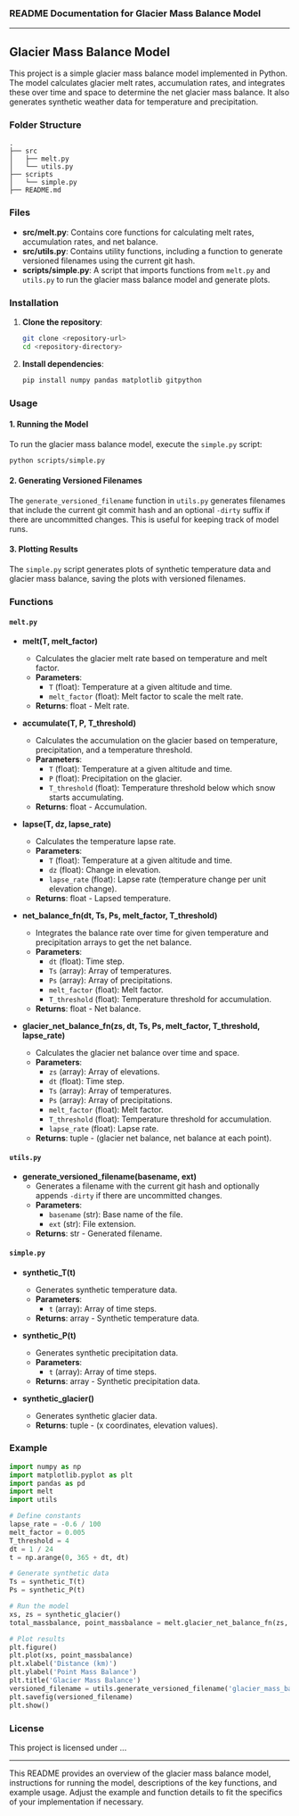 ### README Documentation for Glacier Mass Balance Model

---

## Glacier Mass Balance Model

This project is a simple glacier mass balance model implemented in Python. The model calculates glacier melt rates, accumulation rates, and integrates these over time and space to determine the net glacier mass balance. It also generates synthetic weather data for temperature and precipitation.

### Folder Structure

```
.
├── src
│   ├── melt.py
│   └── utils.py
├── scripts
│   └── simple.py
├── README.md
```

### Files

- **src/melt.py**: Contains core functions for calculating melt rates, accumulation rates, and net balance.
- **src/utils.py**: Contains utility functions, including a function to generate versioned filenames using the current git hash.
- **scripts/simple.py**: A script that imports functions from `melt.py` and `utils.py` to run the glacier mass balance model and generate plots.

### Installation

1. **Clone the repository**:
    ```bash
    git clone <repository-url>
    cd <repository-directory>
    ```

2. **Install dependencies**:
    ```bash
    pip install numpy pandas matplotlib gitpython
    ```

### Usage

#### 1. Running the Model

To run the glacier mass balance model, execute the `simple.py` script:

```bash
python scripts/simple.py
```

#### 2. Generating Versioned Filenames

The `generate_versioned_filename` function in `utils.py` generates filenames that include the current git commit hash and an optional `-dirty` suffix if there are uncommitted changes. This is useful for keeping track of model runs.

#### 3. Plotting Results

The `simple.py` script generates plots of synthetic temperature data and glacier mass balance, saving the plots with versioned filenames.

### Functions

#### `melt.py`

- **melt(T, melt_factor)**
  - Calculates the glacier melt rate based on temperature and melt factor.
  - **Parameters**:
    - `T` (float): Temperature at a given altitude and time.
    - `melt_factor` (float): Melt factor to scale the melt rate.
  - **Returns**: float - Melt rate.

- **accumulate(T, P, T_threshold)**
  - Calculates the accumulation on the glacier based on temperature, precipitation, and a temperature threshold.
  - **Parameters**:
    - `T` (float): Temperature at a given altitude and time.
    - `P` (float): Precipitation on the glacier.
    - `T_threshold` (float): Temperature threshold below which snow starts accumulating.
  - **Returns**: float - Accumulation.

- **lapse(T, dz, lapse_rate)**
  - Calculates the temperature lapse rate.
  - **Parameters**:
    - `T` (float): Temperature at a given altitude and time.
    - `dz` (float): Change in elevation.
    - `lapse_rate` (float): Lapse rate (temperature change per unit elevation change).
  - **Returns**: float - Lapsed temperature.

- **net_balance_fn(dt, Ts, Ps, melt_factor, T_threshold)**
  - Integrates the balance rate over time for given temperature and precipitation arrays to get the net balance.
  - **Parameters**:
    - `dt` (float): Time step.
    - `Ts` (array): Array of temperatures.
    - `Ps` (array): Array of precipitations.
    - `melt_factor` (float): Melt factor.
    - `T_threshold` (float): Temperature threshold for accumulation.
  - **Returns**: float - Net balance.

- **glacier_net_balance_fn(zs, dt, Ts, Ps, melt_factor, T_threshold, lapse_rate)**
  - Calculates the glacier net balance over time and space.
  - **Parameters**:
    - `zs` (array): Array of elevations.
    - `dt` (float): Time step.
    - `Ts` (array): Array of temperatures.
    - `Ps` (array): Array of precipitations.
    - `melt_factor` (float): Melt factor.
    - `T_threshold` (float): Temperature threshold for accumulation.
    - `lapse_rate` (float): Lapse rate.
  - **Returns**: tuple - (glacier net balance, net balance at each point).

#### `utils.py`

- **generate_versioned_filename(basename, ext)**
  - Generates a filename with the current git hash and optionally appends `-dirty` if there are uncommitted changes.
  - **Parameters**:
    - `basename` (str): Base name of the file.
    - `ext` (str): File extension.
  - **Returns**: str - Generated filename.

#### `simple.py`

- **synthetic_T(t)**
  - Generates synthetic temperature data.
  - **Parameters**:
    - `t` (array): Array of time steps.
  - **Returns**: array - Synthetic temperature data.

- **synthetic_P(t)**
  - Generates synthetic precipitation data.
  - **Parameters**:
    - `t` (array): Array of time steps.
  - **Returns**: array - Synthetic precipitation data.

- **synthetic_glacier()**
  - Generates synthetic glacier data.
  - **Returns**: tuple - (x coordinates, elevation values).

### Example

```python
import numpy as np
import matplotlib.pyplot as plt
import pandas as pd
import melt
import utils

# Define constants
lapse_rate = -0.6 / 100
melt_factor = 0.005
T_threshold = 4
dt = 1 / 24
t = np.arange(0, 365 + dt, dt)

# Generate synthetic data
Ts = synthetic_T(t)
Ps = synthetic_P(t)

# Run the model
xs, zs = synthetic_glacier()
total_massbalance, point_massbalance = melt.glacier_net_balance_fn(zs, dt, Ts, Ps, melt_factor, T_threshold, lapse_rate)

# Plot results
plt.figure()
plt.plot(xs, point_massbalance)
plt.xlabel('Distance (km)')
plt.ylabel('Point Mass Balance')
plt.title('Glacier Mass Balance')
versioned_filename = utils.generate_versioned_filename('glacier_mass_balance', 'png')
plt.savefig(versioned_filename)
plt.show()
```

### License

This project is licensed under ...

---

This README provides an overview of the glacier mass balance model, instructions for running the model, descriptions of the key functions, and example usage. Adjust the example and function details to fit the specifics of your implementation if necessary.
